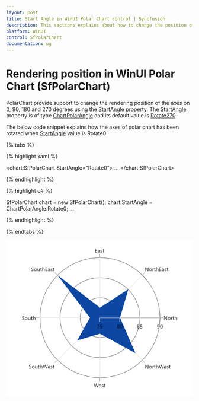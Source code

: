 ```yaml
---
layout: post
title: Start Angle in WinUI Polar Chart control | Syncfusion
description: This sections explains about how to change the position of axis in Syncfusion WinUI Polar Chart (SfPolarChart) control.
platform: WinUI
control: SfPolarChart
documentation: ug
---
```


# Rendering position in WinUI Polar Chart (SfPolarChart)

PolarChart provide support to change the rendering position of the axes on 0, 90, 180 and 270 degrees using the [StartAngle]() property. The [StartAngle]() property is of type [ChartPolarAngle]() and its default value is [Rotate270]().

The below code snippet explains how the axes of polar chart has been rotated when [StartAngle]() value is Rotate0.

{% tabs %}

{% highlight xaml %}

<chart:SfPolarChart StartAngle="Rotate0">
...
</chart:SfPolarChart>


{% endhighlight %}

{% highlight c# %}

SfPolarChart chart = new SfPolarChart();
chart.StartAngle = ChartPolarAngle.Rotate0;
...

{% endhighlight %}

{% endtabs %}

![Rotation support for polar series in WinUI polar chart](StartAngle_Images/WinUI_PolarChart_Rotate0.png)